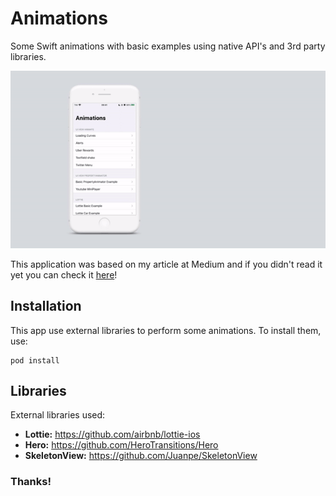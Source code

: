 # Animations
Some Swift animations with basic examples using native API's and 3rd party libraries.

![](app_showcase_gif.gif)

This application was based on my article at Medium and if you didn't read it yet you can check it [here](https://medium.com/@leocoout/melhorando-a-experi%C3%AAncia-do-seu-app-com-anima%C3%A7%C3%B5es-ios-5c09874b9eb5?sk=baab9addeb70bf7d0f71c8b3d6bcba54)! 


## Installation
This app use external libraries to perform some animations. To install them, use: 
```
pod install
```


## Libraries
External libraries used:
 - <b>Lottie:</b> https://github.com/airbnb/lottie-ios
 - <b>Hero:</b> https://github.com/HeroTransitions/Hero
 - <b>SkeletonView:</b> https://github.com/Juanpe/SkeletonView


### Thanks!
